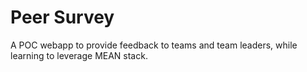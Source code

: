 # Peer Survey
A POC webapp to provide feedback to teams and team leaders, while learning to leverage MEAN stack.
